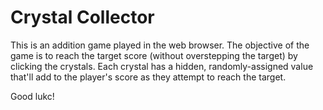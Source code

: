 # Crystal Collector

This is an addition game played in the web browser. The objective of the game is to reach the target score (without overstepping the target) by clicking the crystals. Each crystal has a hidden, randomly-assigned value that'll add to the player's score as they attempt to reach the target.

Good lukc!
